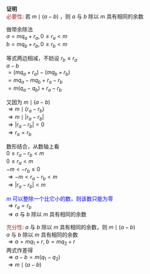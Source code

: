 **证明**  
<font color=brown>必要性</font>: 若 $m\mid(a-b)$ ，则 $a$ 与 $b$ 除以 $m$ 具有相同的余数  
  
做带余除法  
$a=mq_a+r_a, 0\leq r_a<m$  
$b=mq_b+r_b, 0\leq r_b<m$  
  
等式两边相减，不妨设 $r_b\leq r_a$  
$a-b$  
$=(mq_a+r_a)-(mq_b+r_b)$  
$=mq_a-mq_b+r_a-r_b$  
$=m(q_a-q_b)+r_a-r_b$  
  
又因为 $m\mid(a-b)$  
$\Rightarrow m\mid(r_a-r_b)$  
$\Rightarrow m\mid|r_a-r_b|$  
$\Rightarrow|r_a-r_b|=0$  
$\Rightarrow r_a=r_b$  
  
数形结合，从数轴上看  
$0\leq r_a-r_b<m$  
$0\leq r_a<m$  
$-m<-r_b\leq0$  
$\Rightarrow-m<r_a-r_b<m$  
$\Rightarrow|r_a-r_b|<m$  
  
<font color=blue> $m$ 可以整除一个比它小的数，则该数只能为零</font>  
$\Rightarrow r_a=r_b$  
$\Rightarrow a$ 与 $b$ 除以 $m$ 具有相同的余数  
  
<font color=brown>充分性</font>:  $a$ 与 $b$ 除以 $m$ 具有相同的余数，则 $m\mid(a-b)$  
$a$ 与 $b$ 除以 $m$ 具有相同的余数  
$\Rightarrow a=mq_1+r,\ b=mq_2+r$  
两式作差得  
$\Rightarrow a-b=m(q_1-q_2)$  
$\Rightarrow m\mid(a-b)$  
  
  
  
